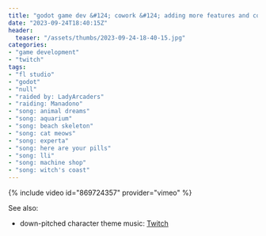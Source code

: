 ```yaml
---
title: "godot game dev &#124; cowork &#124; adding more features and content"
date: "2023-09-24T18:40:15Z"
header:
  teaser: "/assets/thumbs/2023-09-24-18-40-15.jpg"
categories:
- "game development"
- "twitch"
tags:
- "fl studio"
- "godot"
- "null"
- "raided by: LadyArcaders"
- "raiding: Manadono"
- "song: animal dreams"
- "song: aquarium"
- "song: beach skeleton"
- "song: cat meows"
- "song: experta"
- "song: here are your pills"
- "song: lli"
- "song: machine shop"
- "song: witch's coast"
---
```

{% include video id="869724357" provider="vimeo" %}

See also:
* down-pitched character theme music: [Twitch](https://www.twitch.tv/exodrifter_/clip/OriginalAthleticMuleSMOrc-5q8iuVRCjL2ywjp7)